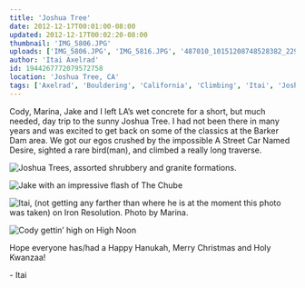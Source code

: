 ```yaml
---
title: 'Joshua Tree'
date: 2012-12-17T00:01:00-08:00
updated: 2012-12-17T00:02:20-08:00
thumbnail: 'IMG_5806.JPG'
uploads: ['IMG_5806.JPG', 'IMG_5816.JPG', '487010_10151208748528382_229822770_n.jpg', 'IMG_5826.jpg']
author: 'Itai Axelrad'
id: 1944267772079572758
location: 'Joshua Tree, CA'
tags: ['Axelrad', 'Bouldering', 'California', 'Climbing', 'Itai', 'Joshua', 'Tree']
---
```


Cody, Marina, Jake and I left LA’s wet concrete for a short, but much needed, day trip to the sunny Joshua Tree. I had not been there in many years and was excited to get back on some of the classics at the Barker Dam area. We got our egos crushed by the impossible A Street Car Named Desire, sighted a rare bird(man), and climbed a really long traverse.

![Joshua Trees, assorted shrubbery and granite formations.](uploads/IMG_5806.JPG)

![Jake with an impressive flash of The Chube](uploads/IMG_5816.JPG)

![Itai, (not getting any farther than where he is at the moment this photo was taken) on Iron Resolution. Photo by Marina.](uploads/487010_10151208748528382_229822770_n.jpg)

![Cody gettin’ high on High Noon](uploads/IMG_5826.jpg)

Hope everyone has/had a Happy Hanukah, Merry Christmas and Holy Kwanzaa!

\- Itai
